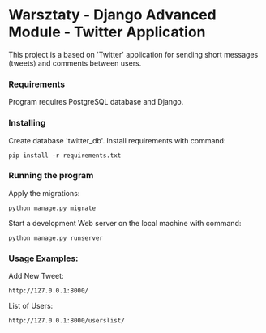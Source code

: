 # Warsztaty - Django Advanced Module - Twitter Application
This project is a based on 'Twitter' application for sending short messages (tweets) and comments between users.

### Requirements
Program requires PostgreSQL database and Django.

### Installing
Create database 'twitter_db'. Install requirements  with command:
```
pip install -r requirements.txt
```
### Running the program
Apply the migrations:
```
python manage.py migrate
```
Start a development Web server on the local machine with command:
```
python manage.py runserver
```

### Usage Examples:
Add New Tweet:
```
http://127.0.0.1:8000/
```
List of Users:
```
http://127.0.0.1:8000/userslist/
```

